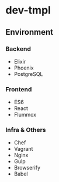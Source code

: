 # dev-tmpl

## Environment
### Backend
* Elixir
* Phoenix
* PostgreSQL

### Frontend
* ES6
* React
* Flummox

### Infra & Others
* Chef
* Vagrant
* Nginx
* Gulp
* Browserify
* Babel
